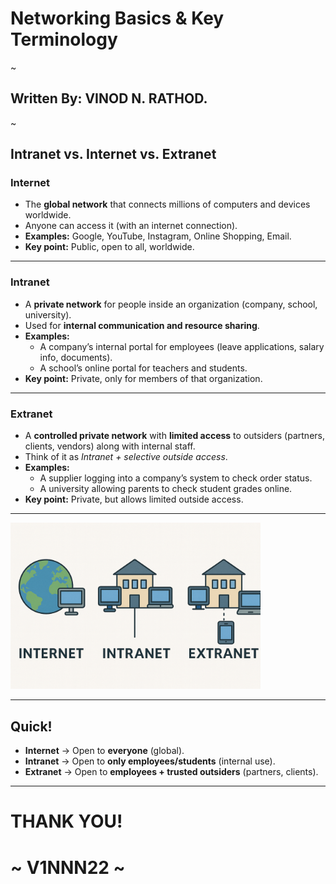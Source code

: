 # Networking Basics & Key Terminology
~
## Written By: VINOD N. RATHOD. 
~


## Intranet vs. Internet vs. Extranet

### Internet
- The **global network** that connects millions of computers and devices worldwide.  
- Anyone can access it (with an internet connection).  
- **Examples:** Google, YouTube, Instagram, Online Shopping, Email.  
- **Key point:** Public, open to all, worldwide.  

---

### Intranet
- A **private network** for people inside an organization (company, school, university).  
- Used for **internal communication and resource sharing**.  
- **Examples:**
  - A company’s internal portal for employees (leave applications, salary info, documents).  
  - A school’s online portal for teachers and students.  
- **Key point:** Private, only for members of that organization.  

---

### Extranet
- A **controlled private network** with **limited access** to outsiders (partners, clients, vendors) along with internal staff.  
- Think of it as *Intranet + selective outside access*.  
- **Examples:**
  - A supplier logging into a company’s system to check order status.  
  - A university allowing parents to check student grades online.  
- **Key point:** Private, but allows limited outside access.  

---

<img src="Assets/inter-intra-extra.png" alt="Daigram" width="400"/>

---

## Quick! 
- **Internet** → Open to **everyone** (global).  
- **Intranet** → Open to **only employees/students** (internal use).  
- **Extranet** → Open to **employees + trusted outsiders** (partners, clients).  
---
# THANK YOU!
#  ~ **V1NNN22** ~